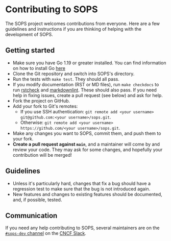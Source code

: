 # Contributing to SOPS

The SOPS project welcomes contributions from everyone. Here are a few guidelines
and instructions if you are thinking of helping with the development of SOPS.

## Getting started

- Make sure you have Go 1.19 or greater installed. You can find information on
  how to install Go [here](https://go.dev/doc/install)
- Clone the Git repository and switch into SOPS's directory.
- Run the tests with `make test`. They should all pass.
- If you modify documentation (RST or MD files), run `make checkdocs` to run
  [rstcheck](https://pypi.org/project/rstcheck/) and
  [markdownlint](https://github.com/markdownlint/markdownlint). These should also
  pass. If you need help in fixing issues, create a pull request (see below) and
  ask for help.
- Fork the project on GitHub.
- Add your fork to Git's remotes:
   - If you use SSH authentication:
     `git remote add <your username> git@github.com:<your username>/sops.git`.
   - Otherwise: `git remote add <your username> https://github.com/<your username>/sops.git`.
- Make any changes you want to SOPS, commit them, and push them to your fork.
- **Create a pull request against `main`**, and a maintainer will come by and
  review your code. They may ask for some changes, and hopefully your
  contribution will be merged!

## Guidelines

- Unless it's particularly hard, changes that fix a bug should have a regression
  test to make sure that the bug is not introduced again.
- New features and changes to existing features should be documented, and, if
  possible, tested.

## Communication

If you need any help contributing to SOPS, several maintainers are on the
[`#sops-dev` channel](https://cloud-native.slack.com/archives/C059800AJBT) on
the [CNCF Slack](https://slack.cncf.io).
